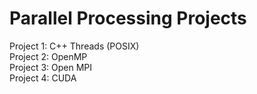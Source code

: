 # Parallel Processing Projects

Project 1: C++ Threads (POSIX) <br>
Project 2: OpenMP <br>
Project 3: Open MPI <br>
Project 4: CUDA

